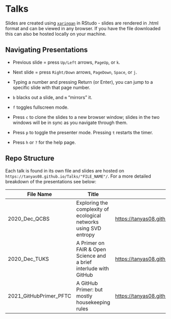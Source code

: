 # Talks

Slides are created using [`xaringan`](https://github.com/yihui/xaringan) in RStudo - slides are rendered in .html format and can be viewed in any browser. If you have the file downloaded this can also be hosted locally on your machine.

## Navigating Presentations

* Previous slide = press `Up/Left` arrows, `PageUp`, or `k`.

* Next slide = press `Right/Down` arrows, `PageDown`, `Space`, or `j`.

* Typing a number and pressing Return (or Enter), you can jump to a specific slide with that page number.

* `b` blacks out a slide, and `m` “mirrors” it.

* `f` toggles fullscreen mode.

* Press `c` to clone the slides to a new browser window; slides in the two windows will be in sync as you navigate through them. 

* Press `p` to toggle the presenter mode. Pressing `t` restarts the timer.

* Press `h` or `?` for the help page.

## Repo Structure

Each talk is found in its own file and slides are hosted on `https://tanyas08.github.io/Talks/"FILE_NAME"/`. For a more detailed breakdown of the presentations see below: 

| File Name | Title | Link | Description
| --------- | ----- | ---- | ---------- |
| 2020_Dec_QCBS | Exploring the complexity of ecological networks using SVD entropy | https://tanyas08.github.io/Talks/2020_Dec_QCBS/ | Talk for 11th QCBS Symposium |
| 2020_Dec_TUKS | A Primer on FAIR & Open Science and a brief interlude with GitHub |  https://tanyas08.github.io/Talks/2020_Dec_TUKS/ | 'Internal' talk with the plant ecology lab at TUKS  |
| 2021_GitHubPrimer_PFTC | A GitHub Primer: but mostly housekeeping rules |  https://tanyas08.github.io/Talks/2021_GitHubPrimer_PFTC/ | An attempt at laying down the law for workflows |
